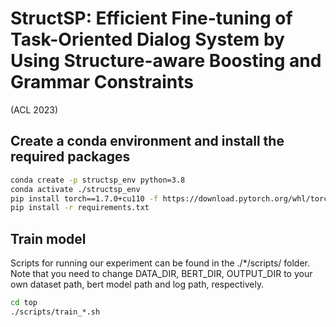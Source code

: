 # StructSP: Efficient Fine-tuning of Task-Oriented Dialog System by Using Structure-aware Boosting and Grammar Constraints
(ACL 2023)

## Create a conda environment and install the required packages

```bash
conda create -p structsp_env python=3.8
conda activate ./structsp_env
pip install torch==1.7.0+cu110 -f https://download.pytorch.org/whl/torch_stable.html
pip install -r requirements.txt
```

## Train model
Scripts for running our experiment can be found in the ./*/scripts/ folder. Note that you need to change DATA_DIR, BERT_DIR, OUTPUT_DIR to your own dataset path, bert model path and log path, respectively.

```bash
cd top
./scripts/train_*.sh
```
